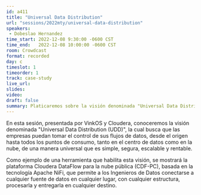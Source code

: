 ```yaml
---
id: a411
title: "Universal Data Distribution"
url: "sessions/2022mty/universal-data-distribution"
speakers:
 - Dobeslao Hernandez
time_start: 2022-12-08 9:30:00 -0600 CST
time_end:   2022-12-08 10:00:00 -0600 CST
room: Crowdcast
format: recorded
day: c
timeslot: 1
timeorder: 1
track: case-study
live_url: 
slides: 
video: 
draft: false
summary: Platicaremos sobre la visión denominada "Universal Data Distribution (UDD)", la cual busca que las empresas puedan tomar el control de sus flujos de datos, desde el origen hasta todos los puntos de consumo.
---
```


En esta sesión, presentada por VinkOS y Cloudera, conoceremos la visión denominada "Universal Data Distribution (UDD)", la cual busca que las empresas puedan tomar el control de sus flujos de datos, desde el origen hasta todos los puntos de consumo, tanto en el centro de datos como en la nube, de una manera universal que es simple, segura, escalable y rentable. 

Como ejemplo de una herramienta que habilita esta visión, se mostrará la plataforma Cloudera DataFlow para la nube pública (CDF-PC), basada en la tecnología Apache NiFi, que permite a los Ingenieros de Datos conectarse a cualquier fuente de datos en cualquier lugar, con cualquier estructura, procesarla y entregarla en cualquier destino.